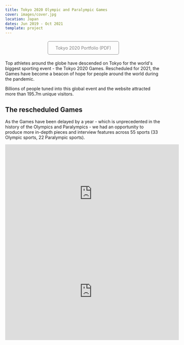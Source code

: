 ```yaml
---
title: Tokyo 2020 Olympic and Paralympic Games
cover: images/cover.jpg
location: Japan
dates: Jun 2019 - Oct 2021
template: project
---
```


<style>
.btn {
    color: #808080 !important;
    text-decoration: none !important;
    border: 1px solid #808080;
    padding: 12px 24px;
    border-radius: 5px;
    display: inline-block;
    margin: 5px;
}
.btn:hover {
    background-color: #DDD;
}
</style>
<p style="text-align: center">
  <a class="btn" href="https://app.box.com/s/onp7s3b9qffx9e21kz0bgym909dje7ci" target="_blank">Tokyo 2020 Portfolio (PDF)</a>
</p>

Top athletes around the globe have descended on Tokyo for the world's biggest sporting event - the Tokyo 2020 Games. Rescheduled for 2021, the Games have become a beacon of hope for people around the world during the pandemic.

Billions of people tuned into this global event and the website attracted more than 195.7m unique visitors.

## The rescheduled Games

As the Games have been delayed by a year - which is unprecedented in the history of the Olympics and Paralympics - we had an opportunity to produce more in-depth pieces and interview features across 55 sports (33 Olympic sports, 22 Paralympic sports).

<iframe width="560" height="315" src="https://www.youtube.com/embed/kR9JPSU-g8E" frameborder="0" allow="accelerometer; autoplay; encrypted-media; gyroscope; picture-in-picture" allowfullscreen></iframe>

<iframe width="560" height="315" src="https://www.youtube.com/embed/j-NtHvn6aRw" frameborder="0" allow="accelerometer; autoplay; encrypted-media; gyroscope; picture-in-picture" allowfullscreen></iframe>